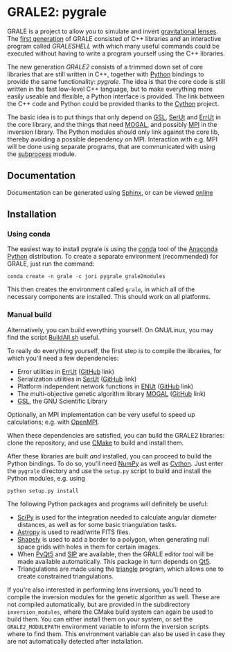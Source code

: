 GRALE2: pygrale
===============

GRALE is a project to allow you to simulate and invert
[gravitational lenses](https://en.wikipedia.org/wiki/Gravitational_lens).
The [first generation](http://research.edm.uhasselt.be/jori/grale) of GRALE
consisted of C++ libraries and an interactive program called _GRALESHELL_
with which many useful commands could be executed without having to write
a program yourself using the C++ libraries.

The new generation _GRALE2_ consists of a trimmed down set of core libraries
that are still written in C++, together with [Python](http://www.python.org)
bindings to provide the same functionality: _pygrale_. The idea is that the core 
code is still written in the fast low-level C++ language, but to make everything
more easily useable and flexible, a Python interface is provided. The link
between the C++ code and Python could be provided thanks to the
[Cython](http://www.cython.org) project.

The basic idea is to put things that only depend on [GSL](https://www.gnu.org/software/gsl/),
[SerUt](https://github.com/j0r1/SerUt) and [ErrUt](https://github.com/j0r1/ErrUt) in the
core library, and the things that need [MOGAL](https://github.com/j0r1/MOGAL), and possibly 
[MPI](https://en.wikipedia.org/wiki/Message_Passing_Interface) in the inversion
library. The Python modules should only link against the core lib, thereby
avoiding a possible dependency on MPI. Interaction with e.g. MPI will be done 
using separate programs, that are communicated with using the [subprocess](https://docs.python.org/3/library/subprocess.html)
module.

Documentation
-------------

Documentation can be generated using [Sphinx](http://www.sphinx-doc.org/), or
can be viewed [online](http://research.edm.uhasselt.be/jori/grale2)

Installation
------------

### Using conda ###

The easiest way to install pygrale is using the [conda](http://conda.pydata.org/docs/intro.html)
tool of the [Anaconda Python](https://www.anaconda.com/) distribution. To
create a separate environment (recommended) for GRALE, just 
run the command:

    conda create -n grale -c jori pygrale grale2modules

This then creates the environment called `grale`, in which all of the necessary
components are installed. This should work on all platforms.

### Manual build ###

Alternatively, you can build everything yourself. On GNU/Linux, you may find the
script [BuildAll.sh](https://github.com/j0r1/GRALE2/blob/master/scripts/BuildAll.sh)
useful.

To really do everything yourself, the first step is to compile
the libraries, for which you'll need a few dependencies:

 - Error utilities in [ErrUt](https://research.edm.uhasselt.be/jori/errut) 
   ([GitHub](https://github.com/j0r1/ErrUt) link)
 - Serialization utilities in [SerUt](https://research.edm.uhasselt.be/jori/serut)
   ([GitHub](https://github.com/j0r1/SerUt) link)
 - Platform independent network functions in [ENUt](https://research.edm.uhasselt.be/enut)
   ([GitHub](https://github.com/j0r1/ENUt) link)
 - The multi-objective genetic algorithm library [MOGAL](https://research.edm.uhasselt.be/jori/mogal)
   ([GitHub](https://github.com/j0r1/MOGAL) link)
 - [GSL](https://www.gnu.org/software/gsl/), the GNU Scientific Library

Optionally, an MPI implementation can be very useful to speed up calculations; e.g.
with [OpenMPI](https://www.open-mpi.org/).

When these dependencies are satisfied, you can build the GRALE2 libraries: clone
the repository, and use [CMake](https://cmake.org/) to build and install them.

After these libraries are built _and_ installed, you can proceed to build the
Python bindings. To do so, you'll need [NumPy](http://www.numpy.org/) as well as
[Cython](http://cython.org). Just enter the `pygrale` directory and use the
`setup.py` script to build and install the Python modules, e.g. using

    python setup.py install

The following Python packages and programs will definitely be useful:

 - [SciPy](https://www.scipy.org/) is used for the integration needed to
   calculate angular diameter distances, as well as for some basic triangulation
   tasks.
 - [Astropy](http://www.astropy.org/) is used to read/write FITS files.
 - [Shapely](https://github.com/Toblerity/Shapely) is used to add a border
   to a polygon, when generating null space grids with holes in them for
   certain images.
 - When [PyQt5](https://www.riverbankcomputing.com/software/pyqt/download5) and
   [SIP](https://www.riverbankcomputing.com/software/sip/download) are available, 
   then the GRALE editor tool will be made available automatically. This package
   in turn depends on [Qt5](https://www.qt.io/).
 - Triangulations are made using the [triangle](http://www.cs.cmu.edu/~quake/triangle.html)
   program, which allows one to create constrained triangulations.

If you're also interested in performing lens inversions, you'll need to compile
the inversion modules for the genetic algorithm as well. These are not compiled
automatically, but are provided in the subdirectory `inversion_modules`, where
the CMake build system can again be used to build them. You can either install
them on your system, or set the `GRALE2_MODULEPATH` environment variable to inform
the inversion scripts where to find them. This environment variable can also be
used in case they are not automatically detected after installation.

